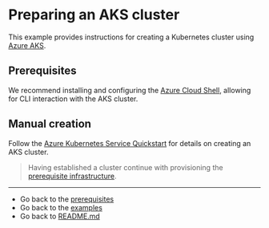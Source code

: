 # Preparing an AKS cluster
This example provides instructions for creating a Kubernetes cluster using [Azure AKS](https://azure.microsoft.com/en-au/services/kubernetes-service/).

## Prerequisites
We recommend installing and configuring the [Azure Cloud Shell](https://docs.microsoft.com/en-au/azure/cloud-shell/quickstart), allowing for CLI interaction with the AKS cluster.

## Manual creation
Follow the [Azure Kubernetes Service Quickstart](https://docs.microsoft.com/en-au/azure/aks/kubernetes-walkthrough) for details on creating an AKS cluster.

> Having established a cluster continue with provisioning the [prerequisite infrastructure](../../PREREQUISITES.md).

***
* Go back to the [prerequisites](../../PREREQUISITES.md)
* Go back to the [examples](../EXAMPLES.md)
* Go back to [README.md](../../../README.md)
